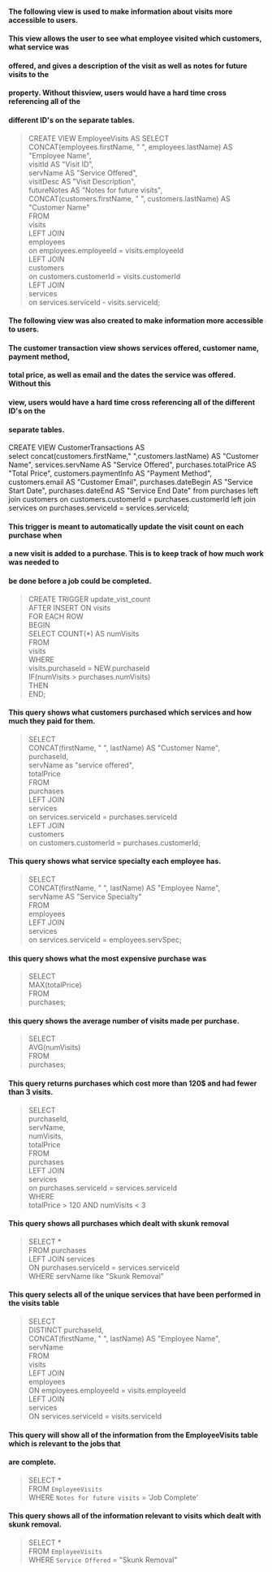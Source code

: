 

#### The following view is used to make information about visits more accessible to users.
#### This view allows the user to see what employee visited which customers, what service was
#### offered, and gives a description of the visit as well as notes for future visits to the
#### property. Without thisview, users would have a hard time cross referencing all of the 
#### different ID's on the separate tables.

>CREATE VIEW EmployeeVisits AS
>  SELECT  
>    CONCAT(employees.firstName, " ", employees.lastName) AS "Employee Name",  
>        visitId AS "Visit ID",  
>        servName AS "Service Offered",  
>        visitDesc AS "Visit Description",  
>        futureNotes AS "Notes for future visits",  
>        CONCAT(customers.firstName, " ", customers.lastName) AS "Customer Name"  
>  FROM  
>    visits  
>    LEFT JOIN  
>      employees  
>      on employees.employeeId = visits.employeeId  
>    LEFT JOIN   
>      customers  
>      on customers.customerId = visits.customerId  
>    LEFT JOIN  
>      services  
>      on services.serviceId - visits.serviceId;  

#### The following view was also created to make information more accessible to users.
#### The customer transaction view shows services offered, customer name, payment method,
#### total price, as well as email and the dates the service was offered. Without this
#### view, users would have a hard time cross referencing all of the different ID's on the
#### separate tables.

CREATE VIEW CustomerTransactions AS  
	select 
	concat(customers.firstName," ",customers.lastName) AS "Customer Name",
	services.servName AS "Service Offered",
	purchases.totalPrice AS "Total Price",
	customers.paymentInfo AS "Payment Method",
	customers.email AS "Customer Email",
	purchases.dateBegin AS "Service Start Date",
	purchases.dateEnd AS "Service End Date"
	from purchases
	left join customers 
		on customers.customerId = purchases.customerId 
	left join services
		on purchases.serviceId = services.serviceId;

#### This trigger is meant to automatically update the visit count on each purchase when
#### a new visit is added to a purchase. This is to keep track of how much work was needed to
#### be done before a job could be completed.

> CREATE TRIGGER update_vist_count  
>	    AFTER INSERT ON visits  
>    	FOR EACH ROW  
>        BEGIN  
>            SELECT COUNT(*) AS numVisits   
>                FROM  
>                   visits  
>                WHERE  
>                   visits.purchaseId = NEW.purchaseId  
>         	IF(numVisits > purchases.numVisits)  
>            THEN  
>    	 END;  



#### This query shows what customers purchased which services and how much they paid for them.

>   SELECT  
>	CONCAT(firstName, " ", lastName) AS "Customer Name",  
>    purchaseId,  
>    servName as "service offered",  
>    totalPrice  
>    FROM  
>    	purchases  
>    LEFT JOIN  
>    	services  
>        on services.serviceId = purchases.serviceId  
>    LEFT JOIN  
>    	customers  
>        on customers.customerId = purchases.customerId;	  


#### This query shows what service specialty each employee has.

> SELECT  
>	CONCAT(firstName, " ", lastName) AS "Employee Name",  
>    servName AS "Service Specialty"  
>    FROM  
>    	employees  
>    LEFT JOIN  
>    	services  
>        on services.serviceId = employees.servSpec;  


#### this query shows what the most expensive purchase was

> SELECT  
>	MAX(totalPrice)  
>    FROM  
>    	purchases;  

#### this query shows the average number of visits made per purchase.

> SELECT  
>	AVG(numVisits)  
>   FROM  
>	purchases;  

#### This query returns purchases which cost more than 120$ and had fewer than 3 visits.

>SELECT  
>	purchaseId,  
>    servName,  
>    numVisits,  
>    totalPrice  
>FROM  
>	purchases  
>LEFT JOIN  
>	services  
>   on purchases.serviceId = services.serviceId  
>WHERE  
>	totalPrice > 120 AND numVisits < 3  

#### This query shows all purchases which dealt with skunk removal

>SELECT *  
>FROM purchases  
>LEFT JOIN services  
>ON purchases.serviceId = services.serviceId  
>WHERE servName like "Skunk Removal"  


#### This query selects all of the unique services that have been performed in the visits table
>SELECT  
>	DISTINCT purchaseId,  
>   CONCAT(firstName, " ", lastName) AS "Employee Name",  
>    servName  
>FROM  
>	visits  
>LEFT JOIN  
>	employees  
>    ON employees.employeeId = visits.employeeId  
>LEFT JOIN  
>	services  
>    ON services.serviceId = visits.serviceId  



#### This query will show all of the information from the EmployeeVisits table which is relevant to the jobs that
#### are complete.

>SELECT *  
>FROM `EmployeeVisits`  
>WHERE `Notes for future visits` = 'Job Complete'  


#### This query shows all of the information relevant to visits which dealt with skunk removal.

>SELECT *  
>FROM `EmployeeVisits`  
>WHERE `Service Offered` = "Skunk Removal"  
 

	
